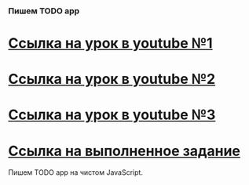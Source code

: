 ###  Пишем  TODO app ###
[Ссылка на урок в youtube №1](https://www.youtube.com/watch?v=_9hYl7_cplA&t=430s)
===============================================================================
[Ссылка на урок в youtube №2](https://www.youtube.com/watch?v=ApTTIm4ht3E)
===============================================================================
[Ссылка на урок в youtube №3](https://www.youtube.com/watch?v=SAzMzSNLRoE)
===============================================================================
[Ссылка на выполненное задание](https://evgenprushk.github.io/TODO_APP/)
===============================================================================
Пишем TODO app на чистом JavaScript. 
